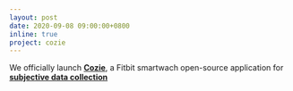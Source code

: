 ```yaml
---
layout: post
date: 2020-09-08 09:00:00+0800
inline: true
project: cozie
---
```


We officially launch [**Cozie**](https://cozie.app/), a Fitbit smartwach open-source application for [**subjective data collection**](https://www.linkedin.com/pulse/cozie-subjective-data-collection-your-longitudinal-jayathissa-pj-/?trackingId=nqeMQW5TQhWxLGakr7oXlA%3D%3D)
